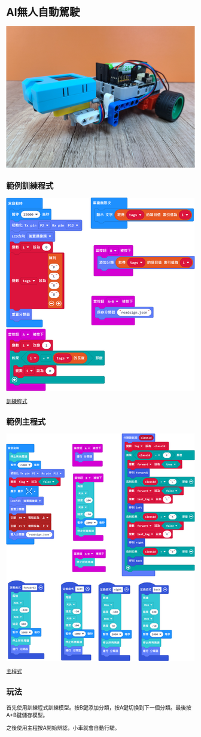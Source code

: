 # AI無人自動駕駛

![](./images/koi_1.jpg)

## 範例訓練程式

![](./images/ai_training_code.png)

[訓練程式](https://makecode.microbit.org/_TxVgPWHgzAeJ)

## 範例主程式

![](./images/ai_run_code.png)

[主程式](https://makecode.microbit.org/_RYJTbJh7DaUh)

## 玩法

首先使用訓練程式訓練模型。按B鍵添加分類，按A鍵切換到下一個分類。最後按A+B鍵儲存模型。

之後使用主程按A開始辨認，小車就會自動行駛。